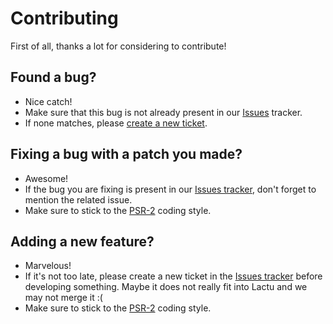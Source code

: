 # Contributing 

First of all, thanks a lot for considering to contribute!

## Found a bug?

* Nice catch!
* Make sure that this bug is not already present in our 
  [Issues](https://github.com/pascalchevrel/lactu/issues) tracker.
* If none matches, please 
  [create a new ticket](https://github.com/pascalchevrel/lactu/issues/new).

## Fixing a bug with a patch you made?

* Awesome!
* If the bug you are fixing is present in our 
  [Issues tracker](https://github.com/pascalchevrel/lactu/issues), don't
  forget to mention the related issue.
* Make sure to stick to the [PSR-2](http://www.php-fig.org/psr/psr-2/)
  coding style.

## Adding a new feature? 

* Marvelous!
* If it's not too late, please create a new ticket in the 
  [Issues tracker](https://github.com/pascalchevrel/lactu/issues/new) before
  developing something. Maybe it does not really fit into Lactu and
  we may not merge it :( 
* Make sure to stick to the [PSR-2](http://www.php-fig.org/psr/psr-2/)
  coding style.
